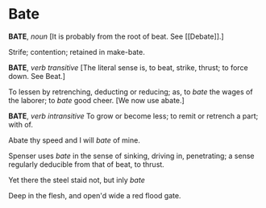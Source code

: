 # Bate

**BATE**, _noun_ \[It is probably from the root of beat. See [[Debate]].\]

Strife; contention; retained in make-bate.

**BATE**, _verb transitive_ \[The literal sense is, to beat, strike, thrust; to force down. See Beat.\]

To lessen by retrenching, deducting or reducing; as, to _bate_ the wages of the laborer; to _bate_ good cheer. \[We now use abate.\]

**BATE**, _verb intransitive_ To grow or become less; to remit or retrench a part; with of.

Abate thy speed and I will _bate_ of mine.

Spenser uses _bate_ in the sense of sinking, driving in, penetrating; a sense regularly deducible from that of beat, to thrust.

Yet there the steel staid not, but inly _bate_

Deep in the flesh, and open'd wide a red flood gate.